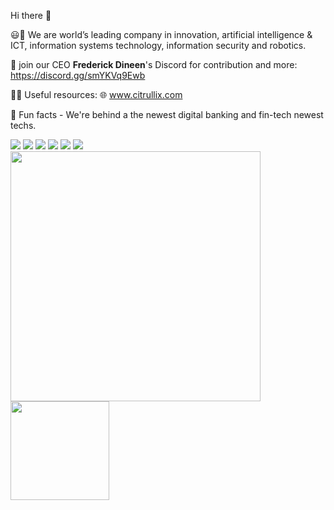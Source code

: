 Hi there 👋

😃💁 We are world’s leading company in innovation, artificial intelligence & ICT, information systems technology, information security and robotics.

🔗 join our CEO **Frederick Dineen**'s Discord for contribution and more: https://discord.gg/smYKVq9Ewb

👩‍💻 Useful resources:
🌐 www.citrullix.com

🍿 Fun facts - We're behind a the newest digital banking and fin-tech newest techs.

<a href="https://www.linkedin.com/in/citrullix/" target="_blank"><img src="https://img.icons8.com/color/48/000000/linkedin.png"/></a>
<a href="https://www.instagram.com/citrullix/" target="_blank"><img src="https://img.icons8.com/fluency/48/000000/instagram-new.png"/></a>
<a href="https://twitter.com/citrullix/" target="_blank"><img src="https://img.icons8.com/fluency/48/000000/twitter.png"/></a>
<a href="https://www.youtube.com/channel/donwolfonline/" target="_blank"><img src="https://img.icons8.com/color/48/000000/youtube--v1.png"/></a>
<a href="https://www.citrullix.com" target="_blank"><img src="https://img.icons8.com/fluency/48/000000/domain.png"/></a>
<a href="mailto:info@citrullix.com" target="_blank"><img src="https://img.icons8.com/fluency/48/000000/email.png"/></a>
<br>
<img src="https://github-readme-stats.vercel.app/api?username=donwolfonline&show_icons=true&count_private=true" width="400" height="auto"/>
<img src="https://github-readme-stats.vercel.app/api/top-langs/?username=donwolfonline&layout=compact&show_icons=true/" width="auto" height="158"/>
